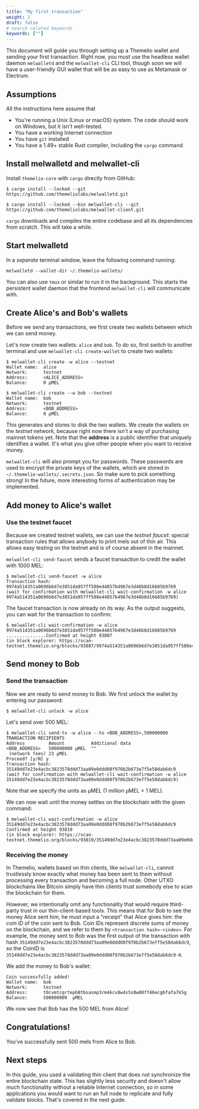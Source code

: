 ```yaml
---
title: "My first transaction"
weight: 2
draft: false
# search related keywords
keywords: [""]
---
```


This document will guide you through setting up a Themelio wallet and sending your first transaction. Right now, you must use the headless wallet daemon `melwalletd` and the `melwallet-cli` CLI tool, though soon we will have a user-friendly GUI wallet that will be as easy to use as Metamask or Electrum.

## Assumptions

All the instructions here assume that

- You're running a Unix \(Linux or macOS\) system. The code should work on Windows, but it isn't well-tested.
- You have a working Internet connection
- You have `git` installed
- You have a 1.49+ stable Rust compiler, including the `cargo` command

## Install melwalletd and melwallet-cli

Install `themelio-core` with `cargo` directly from GitHub:

```text
$ cargo install --locked --git https://github.com/themeliolabs/melwalletd.git

$ cargo install --locked --bin melwallet-cli --git https://github.com/themeliolabs/melwallet-client.git
```

`cargo` downloads and compiles the entire codebase and all its dependencies from scratch. This will take a while.

## Start melwalletd

In a _separate_ terminal window, leave the following command running:

```text
melwalletd --wallet-dir ~/.themelio-wallets/
```

You can also use `tmux` or similar to run it in the background. This starts the persistent wallet daemon that the frontend `melwallet-cli` will communicate with.

## Create Alice's and Bob's wallets

Before we send any transactions, we first create two wallets between which we can send money.

Let's now create two wallets: `alice` and `bob`. To do so, first switch to another terminal and use `melwallet-cli create-wallet` to create two wallets:

```text
$ melwallet-cli create -w alice --testnet
Wallet name:  alice
Network:      testnet
Address:      <ALICE_ADDRESS>
Balance:      0 µMEL

$ melwallet-cli create --w bob --testnet
Wallet name:  bob
Network:      testnet
Address:      <BOB_ADDRESS>
Balance:      0 µMEL
```

This generates and stores to disk the two wallets. We create the wallets on the _testnet_ network, because right now there isn't a way of purchasing mainnet tokens yet. Note that the **address** is a public identifier that uniquely identifies a wallet. It's what you give other people when you want to receive money.

`melwallet-cli` will also prompt you for passwords. These passwords are used to encrypt the private keys of the wallets, which are stored in `~/.themelio-wallets/.secrets.json`. So make sure to pick something strong! In the future, more interesting forms of authentication may be implemented.

## Add money to Alice's wallet

### Use the testnet faucet

Because we created testnet wallets, we can use the _testnet faucet_: special transaction rules that allows anybody to print mels out of thin air. This allows easy testing on the testnet and is of course absent in the mainnet.

`melwallet-cli send-faucet` sends a faucet transaction to credit the wallet with 1000 MEL:

```text
$ melwallet-cli send-faucet -w alice
Transaction hash:  9974a514351a0696b6d7e3851da957ff508e44857b4967e3d46b8d16685b9769
(wait for confirmation with melwallet-cli wait-confirmation -w alice 9974a514351a0696b6d7e3851da957ff508e44857b4967e3d46b8d16685b9769)
```

The faucet transaction is now already on its way. As the output suggests, you can wait for the transaction to confirm:

```text
$ melwallet-cli wait-confirmation -w alice 9974a514351a0696b6d7e3851da957ff508e44857b4967e3d46b8d16685b9769
...............Confirmed at height 93807
(in block explorer: https://scan-testnet.themelio.org/blocks/93807/9974a514351a0696b6d7e3851da957ff508e44857b4967e3d46b8d16685b9769)
```

## Send money to Bob

### Send the transaction

Now we are ready to send money to Bob. We first unlock the wallet by entering our password:

```text
$ melwallet-cli unlock -w alice
```

Let's send over 500 MEL:

```text
$ melwallet-cli send-tx -w alice --to <BOB_ADDRESS>,500000000
TRANSACTION RECIPIENTS
Address         Amount          Additional data
<BOB_ADDRESS>   500000000 µMEL  ""
 (network fees) 23 µMEL
Proceed? [y/N] y
Transaction hash:  35149dd7e23e4acbc3823578ddd73aa09e0ddd08f970b2b673e7f5e58dab6dc9
(wait for confirmation with melwallet-cli wait-confirmation -w alice 35149dd7e23e4acbc3823578ddd73aa09e0ddd08f970b2b673e7f5e58dab6dc9)
```

Note that we specify the units as µMEL (1 million µMEL = 1 MEL).

We can now wait until the money settles on the blockchain with the given command:

```text
$ melwallet-cli wait-confirmation -w alice 35149dd7e23e4acbc3823578ddd73aa09e0ddd08f970b2b673e7f5e58dab6dc9
Confirmed at height 93819
(in block explorer: https://scan-testnet.themelio.org/blocks/93819/35149dd7e23e4acbc3823578ddd73aa09e0ddd08f970b2b673e7f5e58dab6dc9)
```

### Receiving the money

In Themelio, wallets based on thin clients, like `melwallet-cli`, cannot trustlessly know exactly what money has been sent to them without processing every transaction and becoming a full node. Other UTXO blockchains like Bitcoin simply have thin clients trust somebody else to scan the blockchain for them.

However, we intentionally omit any functionality that would require third-party trust in our thin-client-based tools. This means that for Bob to see the money Alice sent him, he must input a "receipt" that Alice gives him: the _coin ID_ of the coin sent to Bob. Coin IDs represent discrete sums of money on the blockchain, and we refer to them by `<transaction hash>-<index>`. For example, the money sent to Bob was the first output of the transaction with hash `35149dd7e23e4acbc3823578ddd73aa09e0ddd08f970b2b673e7f5e58dab6dc9`, so the CoinID is `35149dd7e23e4acbc3823578ddd73aa09e0ddd08f970b2b673e7f5e58dab6dc9-0`.

We add the money to Bob's wallet:

```text
Coin successfully added!
Wallet name:  bob
Network:      testnet
Address:      t0cvmtcqrtepb8tbsasmp3rm4kcv8w4s5s0w80ff46ecgbfafa7k5g
Balance:      500000000  µMEL
```

We now see that Bob has the 500 MEL from Alice!

## Congratulations!

You've successfully sent 500 mels from Alice to Bob.

## Next steps

In this guide, you used a validating thin client that does not synchronize the entire blockchain state. This has slightly less security and doesn't allow much functionality without a reliable Internet connection, so in some applications you would want to run an full node to replicate and fully validate blocks. That's covered in the next guide.

